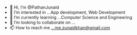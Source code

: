 - 👋 Hi, I’m @PathanJunaid
- 👀 I’m interested in ...App development, Web Development
- 🌱 I’m currently learning ...Computer Science and Engineering
- 💞️ I’m looking to collaborate on ...
- 📫 How to reach me ...me.zunaidkhan@gmail.com

<!---
PathanJunaid/PathanJunaid is a ✨ special ✨ repository because its `README.md` (this file) appears on your GitHub profile.
You can click the Preview link to take a look at your changes.
--->
